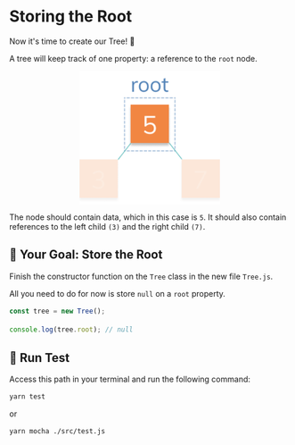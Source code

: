 # Storing the Root

Now it's time to create our Tree! 🌲

A tree will keep track of one property: a reference to the `root` node.

<img style="display: block; margin-left: auto; margin-right: auto;width: 50%;" src="../../../../img/creatingTree.png">

The node should contain data, which in this case is `5`. It should also contain references to the left child `(3)` and the right child `(7)`.

## 🏁 Your Goal: Store the Root

Finish the constructor function on the `Tree` class in the new file `Tree.js`.

All you need to do for now is store `null` on a `root` property.

```js
const tree = new Tree();

console.log(tree.root); // null
```

## 🧪 Run Test

Access this path in your terminal and run the following command:

```bash
yarn test
```

or 

```bash
yarn mocha ./src/test.js
```